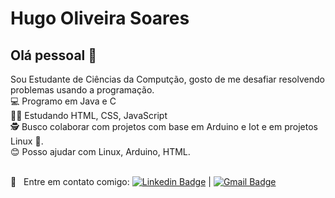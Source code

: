 # Hugo Oliveira Soares

## Olá pessoal 👋
Sou Estudante de Ciências da Computção, gosto de me desafiar resolvendo problemas usando a programação.
<br/> :computer: Programo em Java e C
<br/> 👨‍💻 Estudando HTML, CSS, JavaScript
<br/> 🕵 Busco colaborar com projetos com base em Arduino e Iot e em projetos Linux :penguin:.
<br/> :blush: Posso ajudar com Linux, Arduino, HTML.

 <br/> :email: &nbsp; Entre em contato comigo: [![Linkedin Badge](https://img.shields.io/badge/-HugoOliveiraSoares-blue?style=flat-square&logo=Linkedin&logoColor=white&link=https://www.linkedin.com/in/hugooliveirasoares/)](https://www.linkedin.com/in/hugooliveirasoares/) 
| 
[![Gmail Badge](https://img.shields.io/badge/-hugoliveira.soares@gmail.com-c14438?style=flat-square&logo=Gmail&logoColor=white&link=mailto:hugoliveira.soares@gmail.com)](mailto:hugoliveira.soares@gmail.com)
